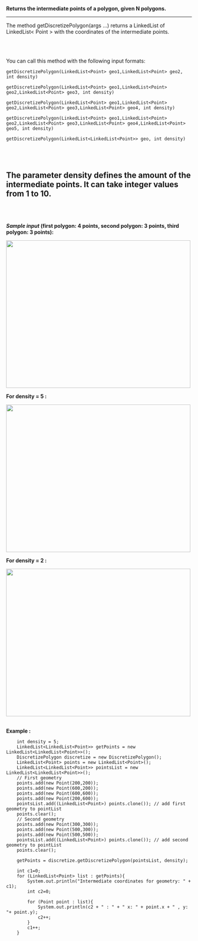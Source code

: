 <b>Returns the intermediate points of a polygon, given N polygons.</b>

-------------------------------------------------------------

The method getDiscretizePolygon(args ...) returns a LinkedList of LinkedList< Point > with the coordinates of the intermediate points.
 
<br></br>
  
  
You can call this method with the following input formats:

    getDiscretizePolygon(LinkedList<Point> geo1,LinkedList<Point> geo2, int density)
       
    getDiscretizePolygon(LinkedList<Point> geo1,LinkedList<Point> geo2,LinkedList<Point> geo3, int density)
       
    getDiscretizePolygon(LinkedList<Point> geo1,LinkedList<Point> geo2,LinkedList<Point> geo3,LinkedList<Point> geo4, int density)
       
    getDiscretizePolygon(LinkedList<Point> geo1,LinkedList<Point> geo2,LinkedList<Point> geo3,LinkedList<Point> geo4,LinkedList<Point> geo5, int density)
       
    getDiscretizePolygon(LinkedList<LinkedList<Point>> geo, int density)

<br></br>
The parameter density defines the amount of the intermediate points. It can take integer values from 1 to 10.
 -------------------------------------------------------------------------------------------------------------------------
 <br></br>
 

<b><i>Sample input</i> (first polygon: 4 points, second polygon: 3 points, third polygon: 3 points):</b>

<img width="500" height="400" src="https://40.media.tumblr.com/532cccfffb4389236023f533008c28d1/tumblr_o25qlgUBMY1s1v7hso1_1280.png"></img>

<b>For density = 5 : </b>


<img width="500" height="400" src="https://36.media.tumblr.com/62d3da57c641d4b5c05966564b24f155/tumblr_o25qye1NLt1s1v7hso1_1280.png"></img>

<b>For density = 2 : </b>


<img width="500" height="400" src="https://40.media.tumblr.com/460470c99a43cea2eb18e8b813acdfe3/tumblr_o25qzmdFAx1s1v7hso1_1280.png"></img>
<br></br>

<b> Example : </b>

		int density = 5;
		LinkedList<LinkedList<Point>> getPoints = new LinkedList<LinkedList<Point>>();
		DiscretizePolygon discretize = new DiscretizePolygon();
	    LinkedList<Point> points = new LinkedList<Point>();
	    LinkedList<LinkedList<Point>> pointsList = new LinkedList<LinkedList<Point>>();
	    // First geometry
	    points.add(new Point(200,200));
	    points.add(new Point(600,200));
	    points.add(new Point(600,600));
	    points.add(new Point(200,600));
	    pointsList.add((LinkedList<Point>) points.clone()); // add first geometry to pointList
	    points.clear();
	    // Second geometry      
	    points.add(new Point(300,300));
	    points.add(new Point(500,300));
	    points.add(new Point(500,500));
	    pointsList.add((LinkedList<Point>) points.clone()); // add second geometry to pointList
	    points.clear();
	    
	    getPoints = discretize.getDiscretizePolygon(pointsList, density);

	    int c1=0;
        for (LinkedList<Point> list : getPoints){
        	System.out.println("Intermediate coordinates for geometry: " + c1);
        	int c2=0;
        	
        	for (Point point : list){
        		System.out.println(c2 + " : " + " x: " + point.x + " , y: "+ point.y);
        		c2++;
        	}
        	c1++;
        }
